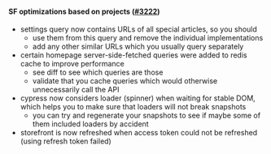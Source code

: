 #### SF optimizations based on projects ([#3222](https://github.com/shopsys/shopsys/pull/3222))

-   settings query now contains URLs of all special articles, so you should
    -   use them from this query and remove the individual implementations
    -   add any other similar URLs which you usually query separately
-   certain homepage server-side-fetched queries were added to redis cache to improve performance
    -   see diff to see which queries are those
    -   validate that you cache queries which would otherwise unnecessarily call the API
-   cypress now considers loader (spinner) when waiting for stable DOM, which helps you to make sure that loaders will not break snapshots
    -   you can try and regenerate your snapshots to see if maybe some of them included loaders by accident
-   storefront is now refreshed when access token could not be refreshed (using refresh token failed)
